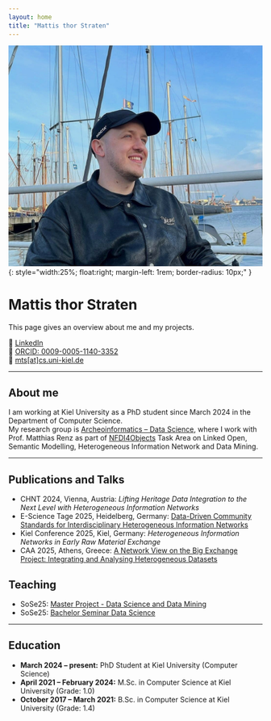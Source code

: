 ```yaml
---
layout: home
title: "Mattis thor Straten"
---
```


![Mattis thor Straten](/images/profil.jpg){: style="width:25%; float:right; margin-left: 1rem; border-radius: 10px;" }

# Mattis thor Straten

This page gives an overview about me and my projects.

🔗 [LinkedIn](https://www.linkedin.com/in/mattis-thor-straten-517467211/)  
🧬 [ORCID: 0009-0005-1140-3352](https://orcid.org/0009-0005-1140-3352)  
📧 <a href="mailto:mts[at]cs.uni-kiel.de">mts[at]cs.uni-kiel.de</a>

---

## About me

I am working at Kiel University as a PhD student since March 2024 in the Department of Computer Science.  
My research group is [Archeoinformatics – Data Science](https://www.uni-kiel.de/de/tf/forschen/institut-informatik/archaeoinformatik), where I work with Prof. Matthias Renz as part of [NFDI4Objects](https://www.nfdi4objects.net/) Task Area on Linked Open, Semantic Modelling, Heterogeneous Information Network and Data Mining.

---

## Publications and Talks

- CHNT 2024, Vienna, Austria: *Lifting Heritage Data Integration to the Next Level with Heterogeneous Information Networks*
- E-Science Tage 2025, Heidelberg, Germany: [Data-Driven Community Standards for Interdisciplinary Heterogeneous Information Networks](https://doi.org/10.5281/zenodo.15040308)
- Kiel Conference 2025, Kiel, Germany: *Heterogeneous Information Networks in Early Raw Material Exchange*
- CAA 2025, Athens, Greece: [A Network View on the Big Exchange Project: Integrating and Analysing Heterogeneous Datasets](https://doi.org/10.5281/zenodo.15309880)

## Teaching

- SoSe25: [Master Project - Data Science and Data Mining](https://univis.uni-kiel.de/form?__s=2&dsc=anew/lecture_view&lvs=techn/infor/inform/archoi/infmpa&anonymous=1&ref=tlecture&sem=2025s&tdir=techn/infora/master/master_2&__e=230)
- SoSe25: [Bachelor Seminar Data Science](https://univis.uni-kiel.de/form?__s=2&dsc=anew/lecture_view&lvs=techn/infor/inform/archoi/bsemda&anonymous=1&ref=tlecture&sem=2025s&tdir=techn/infora/bachel/semina&__e=230)

---

## Education

- **March 2024 – present:** PhD Student at Kiel University (Computer Science)  
- **April 2021 – February 2024:** M.Sc. in Computer Science at Kiel University (Grade: 1.0)  
- **October 2017 – March 2021:** B.Sc. in Computer Science at Kiel University (Grade: 1.4)

